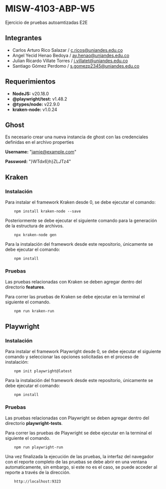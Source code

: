 # MISW-4103-ABP-W5

Ejercicio de pruebas autoamtizadas E2E

## Integrantes

- Carlos Arturo Rico Salazar / [c.ricos@uniandes.edu.co](c.ricos@uniandes.edu.co)
- Angel Yecid Henao Bedoya / [ay.henao@uniandes.edu.co](ay.henao@uniandes.edu.co)
- Julian Ricardo Villate Torres / [j.villatet@uniandes.edu.co](j.villatet@uniandes.edu.co)
- Santiago Gómez Perdomo / [s.gomezp2345@uniandes.edu.co](s.gomezp2345@uniandes.edu.co)

## Requerimientos

- **NodeJS:** v20.18.0
- **@playwright/test:** v1.48.2
- **@types/node:** v22.9.0
- **kraken-node:** v1.0.24

## Ghost

Es necesario crear una nueva instancia de ghost con las credenciales definidas en el archivo properties

**Username:** "jamie@example.com"

**Password:** "}WTdx6}h}ZLJTz4"



## Kraken

### Instalación

Para instalar el framework Kraken desde 0, se debe ejecutar el comando:

```shell
    npm install kraken-node --save
```

Posteriormente se debe ejecutar el siguiente comando para la generación de la estructura de archivos.

```shell
    npx kraken-node gen
```

Para la instalación del framework desde este repositorio, únicamente se debe ejecutar el comando:

```shell
    npm install
```

### Pruebas

Las pruebas relacionadas con Kraken se deben agregar dentro del directorio **features**.

Para correr las pruebas de Kraken se debe ejecutar en la terminal el siguiente el comando.

```shell
    npm run kraken-run
```

## Playwright

### Instalación

Para instalar el framework Playwright desde 0, se debe ejecutar el siguiente comando y seleccionar las opciones solicitadas en el proceso de instalación:

```shell
    npm init playwright@latest
```

Para la instalación del framework desde este repositorio, únicamente se debe ejecutar el comando:

```shell
    npm install
```

### Pruebas

Las pruebas relacionadas con Playwright se deben agregar dentro del directorio **playwright-tests**.

Para correr las pruebas de Playwright se debe ejecutar en la terminal el siguiente el comando.

```shell
    npm run playwright-run
```

Una vez finalizada la ejecución de las pruebas, la interfaz del navegador con el reporte completo de las pruebas se debe abrir en una ventana automaticamente, sin embargo, si este no es el caso, se puede acceder al reporte a través de la dirección.

```shell
    http://localhost:9323
```
